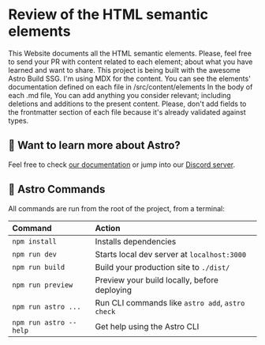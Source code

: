 # Review of the HTML semantic elements

This Website documents all the HTML semantic elements.
Please, feel free to send your PR with content related to each element; about what you have learned and want to share.
This project is being built with the awesome Astro Build SSG.
I'm using MDX for the content. You can see the elements' documentation defined on each file
in /src/content/elements
In the body of each .md file, You can add anything you consider relevant; including deletions and additions to the present content.
Please, don't add fields to the frontmatter section of each file because it's already validated against types.

## 👀 Want to learn more about Astro?

Feel free to check [our documentation](https://docs.astro.build) or jump into our [Discord server](https://astro.build/chat).

## 🧞 Astro Commands

All commands are run from the root of the project, from a terminal:

| Command                | Action                                           |
| :--------------------- | :----------------------------------------------- |
| `npm install`          | Installs dependencies                            |
| `npm run dev`          | Starts local dev server at `localhost:3000`      |
| `npm run build`        | Build your production site to `./dist/`          |
| `npm run preview`      | Preview your build locally, before deploying     |
| `npm run astro ...`    | Run CLI commands like `astro add`, `astro check` |
| `npm run astro --help` | Get help using the Astro CLI                     |
